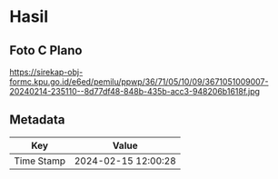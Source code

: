 # Hasil

## Foto C Plano

https://sirekap-obj-formc.kpu.go.id/e6ed/pemilu/ppwp/36/71/05/10/09/3671051009007-20240214-235110--8d77df48-848b-435b-acc3-948206b1618f.jpg


## Metadata

| Key        | Value               |
| ---------- | ------------------- |
| Time Stamp | 2024-02-15 12:00:28 |



